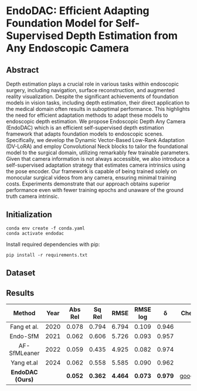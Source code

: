 # EndoDAC: Efficient Adapting Foundation Model for Self-Supervised Depth Estimation from Any Endoscopic Camera

## Abstract
Depth estimation plays a crucial role in various tasks within endoscopic surgery, including navigation, surface reconstruction, and augmented reality visualization. Despite the significant achievements of foundation models in vision tasks, including depth estimation, their direct application to the medical domain often results in suboptimal performance. This highlights the need for efficient adaptation methods to adapt these models to endoscopic depth estimation. We propose Endoscopic Depth Any Camera (EndoDAC) which is an efficient self-supervised depth estimation framework that adapts foundation models to endoscopic scenes. Specifically, we develop the Dynamic Vector-Based Low-Rank Adaptation (DV-LoRA) and employ Convolutional Neck blocks to tailor the foundational model to the surgical domain, utilizing remarkably few trainable parameters. Given that camera information is not always accessible, we also introduce a self-supervised adaptation strategy that estimates camera intrinsics using the pose encoder. Our framework is capable of being trained solely on monocular surgical videos from any camera, ensuring minimal training costs. Experiments demonstrate that our approach obtains superior performance even with fewer training epochs and unaware of the ground truth camera intrinsic.

## Initialization

```
conda env create -f conda.yaml
conda activate endodac
```

Install required dependencies with pip:
```
pip install -r requirements.txt
```

## Dataset



## Results

| Method | Year | Abs Rel | Sq Rel | RMSE | RMSE log | &delta; | Checkpoint| 
|  :----:  | :----:  | :----:   |  :----:  | :----:  | :----:  | :----:  | :----:  |
| Fang et al. | 2020 | 0.078 |	0.794 |	6.794 |	0.109 |	0.946 |- |
| Endo-SfM | 2021 | 0.062 |	0.606 |	5.726 |	0.093 |	0.957 |- |
| AF-SfMLeaner | 2022 | 0.059 |	0.435 |	4.925 |	0.082 |	0.974 |- |
| Yang et.al | 2024 | 0.062 |	0.558 |	5.585 |	0.090 |	0.962 |- |
|__EndoDAC (Ours)__ | | __0.052__ |	__0.362__ |	__4.464__ |	__0.073__ |	__0.979__ | [google_drive](https://drive.google.com/file/d/1qzAYBtwYJDN7hEi6pApqBOOz6pUhyY70/view?usp=drive_link) |

